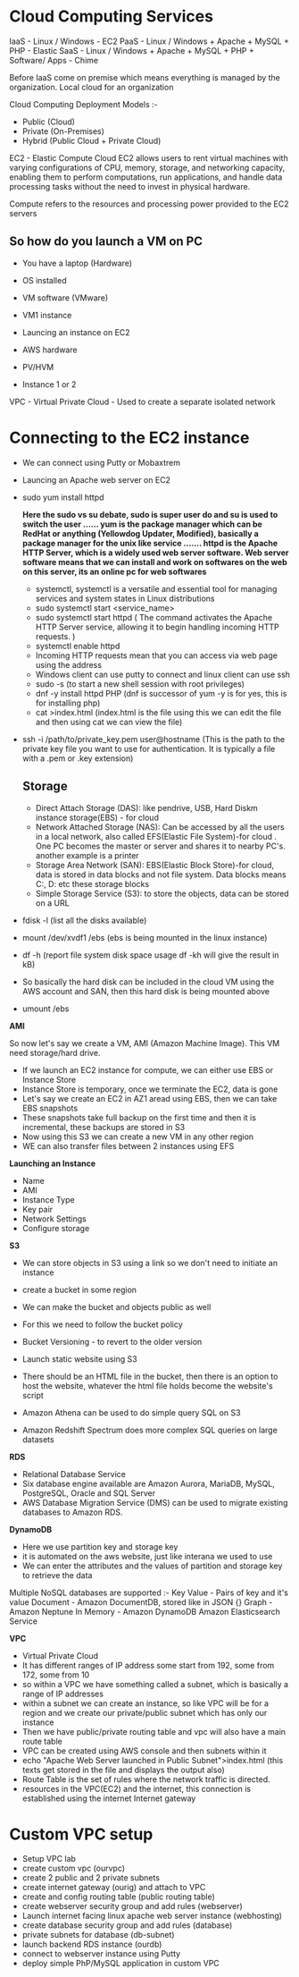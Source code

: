 # Cloud Computing Services 

IaaS - Linux / Windows - EC2 
PaaS - Linux / Windows + Apache + MySQL + PHP - Elastic 
SaaS - Linux / Windows + Apache + MySQL + PHP + Software/ Apps - Chime

Before IaaS come on premise which means everything is managed by the organization. Local cloud for an organization

Cloud Computing Deployment Models :-
- Public (Cloud)
- Private (On-Premises) 
- Hybrid (Public Cloud + Private Cloud)


EC2 - Elastic Compute Cloud 
EC2 allows users to rent virtual machines with varying configurations of CPU, memory, storage, and networking capacity, enabling them to perform computations,
run applications, and handle data processing tasks without the need to invest in physical hardware.

Compute refers to the resources and processing power provided to the EC2 servers

## So how do you launch a VM on PC 

- You have a laptop (Hardware)
- OS installed
- VM software (VMware)
- VM1 instance

- Launcing an instance on EC2
- AWS hardware
- PV/HVM
- Instance 1 or 2

VPC - Virtual Private Cloud - Used to create a separate isolated network 

# Connecting to the EC2 instance

- We can connect using Putty or Mobaxtrem
- Launcing an Apache web server on EC2
- sudo yum install httpd

  **Here the sudo vs su debate, sudo is super user do and su is used to switch the user       ......
  yum is the package manager which can be RedHat or anything (Yellowdog Updater, Modified), basically a package manager for the unix like service             .......
 httpd is the Apache HTTP Server, which is a widely used web server software. Web server software means that we can install and work on softwares on the web on this server, its an online pc for web softwares**

  - systemctl, systemctl is a versatile and essential tool for managing services and system states in Linux distributions
  - sudo systemctl start <service_name>
  - sudo systemctl start httpd ( The command activates the Apache HTTP Server service, allowing it to begin handling incoming HTTP requests. )
  - systemctl enable httpd
  - Incoming HTTP requests mean that you can access via web page using the address
  - Windows client can use putty to connect and linux client can use ssh
  - sudo -s (to start a new shell session with root privileges)
  - dnf -y install httpd PHP (dnf is successor of yum -y is for yes, this is for installing php)
  - cat >index.html (index.html is the file using this we can edit the file and then using cat we can view the file)
 
- ssh -i /path/to/private_key.pem user@hostname (This is the path to the private key file you want to use for authentication. It is typically a file with a .pem or .key extension)


  ## Storage
  - Direct Attach Storage (DAS): like pendrive, USB, Hard Diskm instance storage(EBS) - for cloud
  - Network Attached Storage (NAS): Can be accessed by all the users in a local network, also called EFS(Elastic File System)-for cloud . One PC becomes the master or server and shares it to nearby PC's. another example is a printer
  - Storage Area Network (SAN): EBS(Elastic Block Store)-for cloud, data is stored in data blocks and not file system. Data blocks means C:, D: etc these storage blocks
  - Simple Storage Service (S3): to store the objects, data can be stored on a URL
 
- fdisk -l (list all the disks available)
- mount /dev/xvdf1  /ebs (ebs is being mounted in the linux instance)
- df -h (report file system disk space usage df -kh will give the result in kB)
- So basically the hard disk can be included in the cloud VM using the AWS account and SAN, then this hard disk is being mounted above
- umount /ebs

**AMI**

So now let's say we create a VM, AMI (Amazon Machine Image). This VM need storage/hard drive. 
- If we launch an EC2 instance for compute, we can either use EBS or Instance Store
- Instance Store is temporary, once we terminate the EC2, data is gone
- Let's say we create an EC2 in AZ1 aread using EBS, then we can take EBS snapshots
- These snapshots take full backup on the first time and then it is incremental, these backups are stored in S3
- Now using this S3 we can create a new VM in any other region
- WE can also transfer files between 2 instances using EFS


**Launching an Instance**

- Name
- AMI
- Instance Type
- Key pair
- Network Settings
- Configure storage


**S3**

- We can store objects in S3 using a link so we don't need to initiate an instance
- create a bucket in some region
- We can make the bucket and objects public as well
- For this we need to follow the bucket policy

- Bucket Versioning - to revert to the older version

- Launch static website using S3
- There should be an HTML file in the bucket, then there is an option to host the website, whatever the html file holds become the website's script
- Amazon Athena can be used to do simple query SQL on S3
- Amazon Redshift Spectrum does more complex SQL queries on large datasets

**RDS**
- Relational Database Service
- Six database engine available are Amazon Aurora, MariaDB, MySQL, PostgreSQL, Oracle and SQL Server
- AWS Database Migration Service (DMS) can be used to migrate existing databases to Amazon RDS.

**DynamoDB**
- Here we use partition key and storage key
- it is automated on the aws website, just like interana we used to use
- We can enter the attributes and the values of partition and storage key to retrieve the data

Multiple NoSQL databases are supported :-
Key Value - Pairs of key and it's value
Document - Amazon DocumentDB, stored like in JSON {}
Graph - Amazon Neptune
In Memory - Amazon DynamoDB
Amazon Elasticsearch Service


**VPC**
- Virtual Private Cloud
- It has different ranges of IP address some start from 192, some from 172, some from 10
- so within a VPC we have something called a subnet, which is basically a range of IP addresses
- within a subnet we can create an instance, so like VPC will be for a region and we create our private/public subnet which has only our instance
- Then we have public/private routing table and vpc will also have a main route table
- VPC can be created using AWS console and then subnets within it
- echo "Apache Web Server launched in Public Subnet">index.html (this texts get stored in the file and displays the output also)
- Route Table is the set of rules where the network traffic is directed.
- resources in the VPC(EC2) and the internet, this connection is established using the internet Internet gateway

# Custom VPC setup 

- Setup VPC lab
- create custom vpc (ourvpc)
- create 2 public and 2 private subnets
- create internet gateway (ourig) and attach to VPC
- create and config routing table (public routing table)
- create webserver security group and add rules (webserver)
- Launch internet facing linux apache web server instance (webhosting)
- create database security group and add rules (database)
- private subnets for database (db-subnet)
- launch backend RDS instance (ourdb)
- connect to webserver instance using Putty
- deploy simple PhP/MySQL application in custom VPC 

